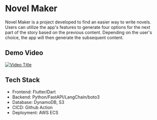 # Novel Maker


Novel Maker is a project developed to find an easier way to write novels. Users can utilize the app's features to generate four options for the next part of the story based on the previous content. Depending on the user's choice, the app will then generate the subsequent content.


## Demo Video


[![Video Title](http://img.youtube.com/vi/EgyLpwPG2FA/0.jpg)](https://www.youtube.com/watch?v=EgyLpwPG2FA "Video Title")


## Tech Stack

- Frontend: Flutter/Dart
- Backend: Python/FastAPI/LangChain/boto3
- Database: DynamoDB, S3
- CICD: Github Action
- Deployment: AWS ECS